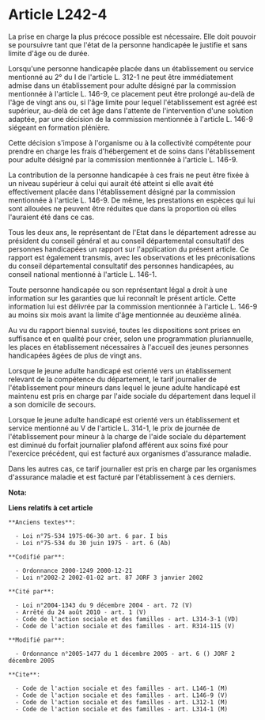 # Article L242-4

La prise en charge la plus précoce possible est nécessaire. Elle doit pouvoir se poursuivre tant que l'état de la personne
handicapée le justifie et sans limite d'âge ou de durée.

Lorsqu'une personne handicapée placée dans un établissement ou service mentionné au 2° du I de l'article L. 312-1 ne peut
être immédiatement admise dans un établissement pour adulte désigné par la commission mentionnée à l'article L. 146-9, ce
placement peut être prolongé au-delà de l'âge de vingt ans ou, si l'âge limite pour lequel l'établissement est agréé est
supérieur, au-delà de cet âge dans l'attente de l'intervention d'une solution adaptée, par une décision de la commission
mentionnée à l'article L. 146-9 siégeant en formation plénière.

Cette décision s'impose à l'organisme ou à la collectivité compétente pour prendre en charge les frais d'hébergement et de
soins dans l'établissement pour adulte désigné par la commission mentionnée à l'article L. 146-9.

La contribution de la personne handicapée à ces frais ne peut être fixée à un niveau supérieur à celui qui aurait été atteint
si elle avait été effectivement placée dans l'établissement désigné par la commission mentionnée à l'article L. 146-9. De
même, les prestations en espèces qui lui sont allouées ne peuvent être réduites que dans la proportion où elles l'auraient
été dans ce cas.

Tous les deux ans, le représentant de l'Etat dans le département adresse au président du conseil général et au conseil
départemental consultatif des personnes handicapées un rapport sur l'application du présent article. Ce rapport est également
transmis, avec les observations et les préconisations du conseil départemental consultatif des personnes handicapées, au
conseil national mentionné à l'article L. 146-1.

Toute personne handicapée ou son représentant légal a droit à une information sur les garanties que lui reconnaît le présent
article. Cette information lui est délivrée par la commission mentionnée à l'article L. 146-9 au moins six mois avant la
limite d'âge mentionnée au deuxième alinéa.

Au vu du rapport biennal susvisé, toutes les dispositions sont prises en suffisance et en qualité pour créer, selon une
programmation pluriannuelle, les places en établissement nécessaires à l'accueil des jeunes personnes handicapées âgées de
plus de vingt ans.

Lorsque le jeune adulte handicapé est orienté vers un établissement relevant de la compétence du département, le tarif
journalier de l'établissement pour mineurs dans lequel le jeune adulte handicapé est maintenu est pris en charge par l'aide
sociale du département dans lequel il a son domicile de secours.

Lorsque le jeune adulte handicapé est orienté vers un établissement et service mentionné au V de l'article L. 314-1, le prix
de journée de l'établissement pour mineur à la charge de l'aide sociale du département est diminué du forfait journalier
plafond afférent aux soins fixé pour l'exercice précédent, qui est facturé aux organismes d'assurance maladie.

Dans les autres cas, ce tarif journalier est pris en charge par les organismes d'assurance maladie et est facturé par
l'établissement à ces derniers.

**Nota:**



**Liens relatifs à cet article**

	**Anciens textes**:

	  - Loi n°75-534 1975-06-30 art. 6 par. I bis
	  - Loi n°75-534 du 30 juin 1975 - art. 6 (Ab)

	**Codifié par**:

	  - Ordonnance 2000-1249 2000-12-21
	  - Loi n°2002-2 2002-01-02 art. 87 JORF 3 janvier 2002

	**Cité par**:

	  - Loi n°2004-1343 du 9 décembre 2004 - art. 72 (V)
	  - Arrêté du 24 août 2010 - art. 1 (V)
	  - Code de l'action sociale et des familles - art. L314-3-1 (VD)
	  - Code de l'action sociale et des familles - art. R314-115 (V)

	**Modifié par**:

	  - Ordonnance n°2005-1477 du 1 décembre 2005 - art. 6 () JORF 2 décembre 2005

	**Cite**:

	  - Code de l'action sociale et des familles - art. L146-1 (M)
	  - Code de l'action sociale et des familles - art. L146-9 (V)
	  - Code de l'action sociale et des familles - art. L312-1 (M)
	  - Code de l'action sociale et des familles - art. L314-1 (M)
